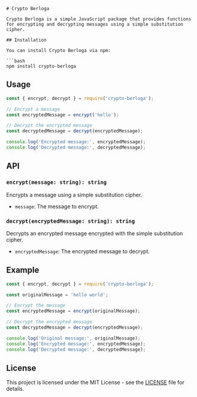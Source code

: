 ```
# Crypto Berloga

Crypto Berloga is a simple JavaScript package that provides functions for encrypting and decrypting messages using a simple substitution cipher.

## Installation

You can install Crypto Berloga via npm:

```bash
npm install crypto-berloga
```

## Usage

```javascript
const { encrypt, decrypt } = require('crypto-berloga');

// Encrypt a message
const encryptedMessage = encrypt('hello');

// Decrypt the encrypted message
const decryptedMessage = decrypt(encryptedMessage);

console.log('Encrypted message:', encryptedMessage);
console.log('Decrypted message:', decryptedMessage);
```

## API

### `encrypt(message: string): string`

Encrypts a message using a simple substitution cipher.

- `message`: The message to encrypt.

### `decrypt(encryptedMessage: string): string`

Decrypts an encrypted message encrypted with the simple substitution cipher.

- `encryptedMessage`: The encrypted message to decrypt.

## Example

```javascript
const { encrypt, decrypt } = require('crypto-berloga');

const originalMessage = 'hello world';

// Encrypt the message
const encryptedMessage = encrypt(originalMessage);

// Decrypt the encrypted message
const decryptedMessage = decrypt(encryptedMessage);

console.log('Original message:', originalMessage);
console.log('Encrypted message:', encryptedMessage);
console.log('Decrypted message:', decryptedMessage);
```

## License

This project is licensed under the MIT License - see the [LICENSE](LICENSE) file for details.
```
